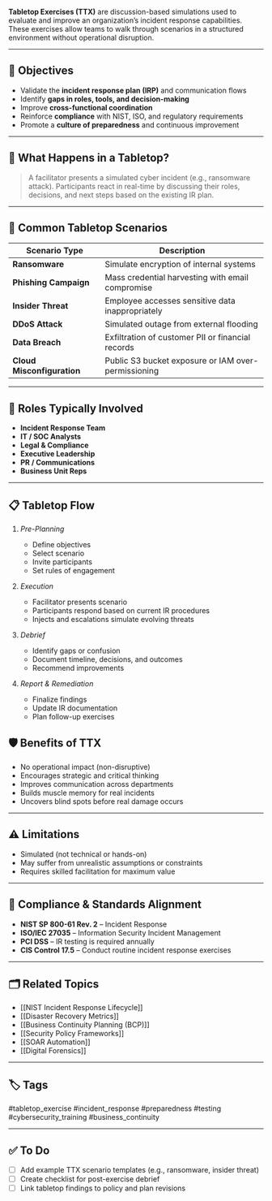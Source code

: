 **Tabletop Exercises (TTX)** are discussion-based simulations used to evaluate and improve an organization’s incident response capabilities. These exercises allow teams to walk through scenarios in a structured environment without operational disruption.

---

## 🎯 Objectives

- Validate the **incident response plan (IRP)** and communication flows
- Identify **gaps in roles, tools, and decision-making**
- Improve **cross-functional coordination**
- Reinforce **compliance** with NIST, ISO, and regulatory requirements
- Promote a **culture of preparedness** and continuous improvement

---

## 🧠 What Happens in a Tabletop?

> A facilitator presents a simulated cyber incident (e.g., ransomware attack). Participants react in real-time by discussing their roles, decisions, and next steps based on the existing IR plan.

---

## 🧰 Common Tabletop Scenarios

| Scenario Type         | Description                                         |
|------------------------|-----------------------------------------------------|
| **Ransomware**          | Simulate encryption of internal systems            |
| **Phishing Campaign**   | Mass credential harvesting with email compromise   |
| **Insider Threat**      | Employee accesses sensitive data inappropriately   |
| **DDoS Attack**         | Simulated outage from external flooding            |
| **Data Breach**         | Exfiltration of customer PII or financial records |
| **Cloud Misconfiguration** | Public S3 bucket exposure or IAM over-permissioning |

---

## 👥 Roles Typically Involved

- **Incident Response Team**
- **IT / SOC Analysts**
- **Legal & Compliance**
- **Executive Leadership**
- **PR / Communications**
- **Business Unit Reps**

---

## 📋 Tabletop Flow

1. *Pre-Planning*
   - Define objectives
   - Select scenario
   - Invite participants
   - Set rules of engagement

1. *Execution*
   - Facilitator presents scenario
   - Participants respond based on current IR procedures
   - Injects and escalations simulate evolving threats

1. *Debrief*
   - Identify gaps or confusion
   - Document timeline, decisions, and outcomes
   - Recommend improvements

1. *Report & Remediation*
   - Finalize findings
   - Update IR documentation
   - Plan follow-up exercises

## 🛡️ Benefits of TTX

- No operational impact (non-disruptive)
- Encourages strategic and critical thinking
- Improves communication across departments
- Builds muscle memory for real incidents
- Uncovers blind spots before real damage occurs

---

## ⚠️ Limitations

- Simulated (not technical or hands-on)
- May suffer from unrealistic assumptions or constraints
- Requires skilled facilitation for maximum value

---

## 🔐 Compliance & Standards Alignment

- **NIST SP 800-61 Rev. 2** – Incident Response
- **ISO/IEC 27035** – Information Security Incident Management
- **PCI DSS** – IR testing is required annually
- **CIS Control 17.5** – Conduct routine incident response exercises

---

## 🗂 Related Topics

- [[NIST Incident Response Lifecycle]]
- [[Disaster Recovery Metrics]]
- [[Business Continuity Planning (BCP)]]
- [[Security Policy Frameworks]]
- [[SOAR Automation]]
- [[Digital Forensics]]

---

## 🏷 Tags

#tabletop_exercise #incident_response #preparedness #testing #cybersecurity_training #business_continuity

---

## ✅ To Do

- [ ]  Add example TTX scenario templates (e.g., ransomware, insider threat)
- [ ]  Create checklist for post-exercise debrief
- [ ]  Link tabletop findings to policy and plan revisions